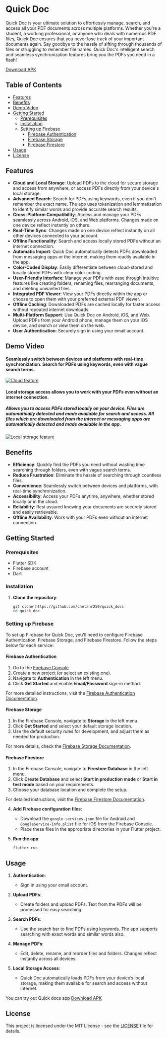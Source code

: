 # Quick Doc

Quick Doc is your ultimate solution to effortlessly manage, search, and access all your PDF documents across multiple platforms. Whether you're a student, a working professional, or anyone who deals with numerous PDF files, Quick Doc ensures that you never lose track of your important documents again. Say goodbye to the hassle of sifting through thousands of files or struggling to remember file names. Quick Doc's intelligent search and seamless synchronization features bring you the PDFs you need in a flash!

[Download APK](https://drive.usercontent.google.com/download?id=1-gzwuwJ09xD84Gc5SOsrQK5uaT5eNtc6&export=download&authuser=0)

## Table of Contents

- [Features](#features)
- [Benefits](#benefits)
- [Demo Video](#demo-video)
- [Getting Started](#getting-started)
  - [Prerequisites](#prerequisites)
  - [Installation](#installation)
  - [Setting up Firebase](#setting-up-firebase)
    - [Firebase Authentication](#firebase-authentication)
    - [Firebase Storage](#firebase-storage)
    - [Firebase Firestore](#firebase-firestore)
- [Usage](#usage)
- [License](#license)

## Features

- **Cloud and Local Storage**: Upload PDFs to the cloud for secure storage and access from anywhere, or access PDFs directly from your device's local storage.
- **Advanced Search**: Search for PDFs using keywords, even if you don't remember the exact name. The app uses tokenization and lemmatization to identify similar words and provide accurate search results.
- **Cross-Platform Compatibility**: Access and manage your PDFs seamlessly across Android, iOS, and Web platforms. Changes made on one device reflect instantly on others.
- **Real-Time Sync**: Changes made on one device reflect instantly on all other devices connected to your account.
- **Offline Functionality**: Search and access locally stored PDFs without an internet connection.
- **Automatic Import**: Quick Doc automatically detects PDFs downloaded from messaging apps or the internet, making them readily available in the app.
- **Color-Coded Display**: Easily differentiate between cloud-stored and locally stored PDFs with clear color coding.
- **User-Friendly Interface**: Manage your PDFs with ease through intuitive features like creating folders, renaming files, rearranging documents, and deleting unwanted files.
- **Integrated PDF Viewer**: View your PDFs directly within the app or choose to open them with your preferred external PDF viewer.
- **Offline Caching**: Downloaded PDFs are cached locally for faster access without repeated internet downloads.
- **Multi-Platform Support**: Use Quick Doc on Android, iOS, and Web. Upload PDFs from your Android phone, manage them on your iOS device, and search or view them on the web.
- **User Authentication**: Securely sign in using your email account.

## Demo Video

#### Seamlessly switch between devices and platforms with real-time synchronization. Search for PDFs using keywords, even with vague search terms.

[![Cloud feature](demo/cloud_feature_quickdoc.png)](demo/cloud_feature_quickdoc.mov)

#### Local storage access allows you to work with your PDFs even without an internet connection.

##### Allows you to access PDFs stored locally on your device. Files are automatically detected and made available for search and access. All files which are downloaded from the internet or messaging apps are automatically detected and made available in the app.

[![Local storage feature](demo/local_storage.png)](demo/android_local_quickdoc.mp4)

## Benefits

- **Efficiency**: Quickly find the PDFs you need without wasting time searching through folders, even with vague search terms.
- **Reduce Frustration**: Eliminate the hassle of searching through countless files.
- **Convenience**: Seamlessly switch between devices and platforms, with real-time synchronization.
- **Accessibility**: Access your PDFs anytime, anywhere, whether stored locally or in the cloud.
- **Reliability**: Rest assured knowing your documents are securely stored and easily retrievable.
- **Offline Availability**: Work with your PDFs even without an internet connection.

## Getting Started

### Prerequisites

- Flutter SDK
- Firebase account
- Dart

### Installation

1. **Clone the repository**:
   ```bash
   git clone https://github.com/chetanr250/quick_docs
   cd quick_doc
   ```

### Setting up Firebase

To set up Firebase for Quick Doc, you'll need to configure Firebase Authentication, Firebase Storage, and Firebase Firestore. Follow the steps below for each service:

#### Firebase Authentication

1. Go to the [Firebase Console](https://console.firebase.google.com/).
2. Create a new project (or select an existing one).
3. Navigate to **Authentication** in the left menu.
4. Click **Get Started** and enable **Email/Password** sign-in method.

For more detailed instructions, visit the [Firebase Authentication Documentation](https://firebase.google.com/docs/auth).

#### Firebase Storage

1. In the Firebase Console, navigate to **Storage** in the left menu.
2. Click **Get Started** and select your default storage location.
3. Use the default security rules for development, and adjust them as needed for production.

For more details, check the [Firebase Storage Documentation](https://firebase.google.com/docs/storage).

#### Firebase Firestore

1. In the Firebase Console, navigate to **Firestore Database** in the left menu.
2. Click **Create Database** and select **Start in production mode** or **Start in test mode** based on your requirements.
3. Choose your database location and complete the setup.

For detailed instructions, visit the [Firebase Firestore Documentation](https://firebase.google.com/docs/firestore).

4. **Add Firebase configuration files**:

   - Download the `google-services.json` file for Android and `GoogleService-Info.plist` file for iOS from the Firebase Console.
   - Place these files in the appropriate directories in your Flutter project.

5. **Run the app**:
   ```bash
   flutter run
   ```

## Usage

1. **Authentication**:

   - Sign in using your email account.

2. **Upload PDFs**:

   - Create folders and upload PDFs. Text from the PDFs will be processed for easy searching.

3. **Search PDFs**:

   - Use the search bar to find PDFs using keywords. The app supports searching with exact words and similar words also.

4. **Manage PDFs**:

   - Edit, delete, rename, and reorder files and folders. Changes reflect instantly across all devices.

5. **Local Storage Access**:
   - Quick Doc automatically loads PDFs from your device’s local storage, making them available for search and access without internet.

You can try out Quick docs app [Download APK](https://drive.usercontent.google.com/download?id=1-gzwuwJ09xD84Gc5SOsrQK5uaT5eNtc6&export=download&authuser=0)

## License

This project is licensed under the MIT License - see the [LICENSE](LICENSE) file for details.

